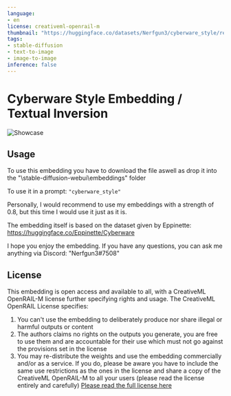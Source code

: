 ```yaml
---
language:
- en
license: creativeml-openrail-m
thumbnail: "https://huggingface.co/datasets/Nerfgun3/cyberware_style/resolve/main/cyber_showcase.png"
tags:
- stable-diffusion
- text-to-image
- image-to-image
inference: false
---
```


# Cyberware Style Embedding / Textual Inversion

<img alt="Showcase" src="https://huggingface.co/datasets/Nerfgun3/cyberware_style/resolve/main/cyber_showcase.png"/>

## Usage

To use this embedding you have to download the file aswell as drop it into the "\stable-diffusion-webui\embeddings" folder

To use it in a prompt: ```"cyberware_style"```

Personally, I would recommend to use my embeddings with a strength of 0.8, but this time I would use it just as it is.

The embedding itself is based on the dataset given by Eppinette: https://huggingface.co/Eppinette/Cyberware

I hope you enjoy the embedding. If you have any questions, you can ask me anything via Discord: "Nerfgun3#7508"

## License

This embedding is open access and available to all, with a CreativeML OpenRAIL-M license further specifying rights and usage.
The CreativeML OpenRAIL License specifies: 

1. You can't use the embedding to deliberately produce nor share illegal or harmful outputs or content 
2. The authors claims no rights on the outputs you generate, you are free to use them and are accountable for their use which must not go against the provisions set in the license
3. You may re-distribute the weights and use the embedding commercially and/or as a service. If you do, please be aware you have to include the same use restrictions as the ones in the license and share a copy of the CreativeML OpenRAIL-M to all your users (please read the license entirely and carefully)
[Please read the full license here](https://huggingface.co/spaces/CompVis/stable-diffusion-license)